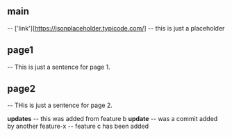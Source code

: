 **main** 
--- 
-- ['link'][https://jsonplaceholder.typicode.com/]
-- this is just a placeholder

**page1**
--- 
-- This is just a sentence for page 1. 

**page2** 
--- 
-- THis is just a sentence for page 2. 

**updates**
-- this was added from feature b
**update**
-- was a commit added by another feature-x
-- feature c has been added
